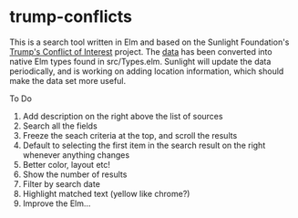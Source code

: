 # trump-conflicts

This is a search tool written in Elm and based on the Sunlight Foundation's [Trump's Conflict of Interest](https://www.google.com) project. The [data](https://sunlightfoundation.com/tracking-trumps-conflicts-of-interest/) has been converted into native Elm types found in src/Types.elm. Sunlight will update the data periodically, and is working on adding location information, which should make the data set more useful.

To Do

1. Add description on the right above the list of sources
2. Search all the fields
3. Freeze the seach criteria at the top, and scroll the results
4. Default to selecting the first item in the search result on the right whenever anything changes
5. Better color, layout etc!
6. Show the number of results
7. Filter by search date
8. Highlight matched text (yellow like chrome?)
9. Improve the Elm...





